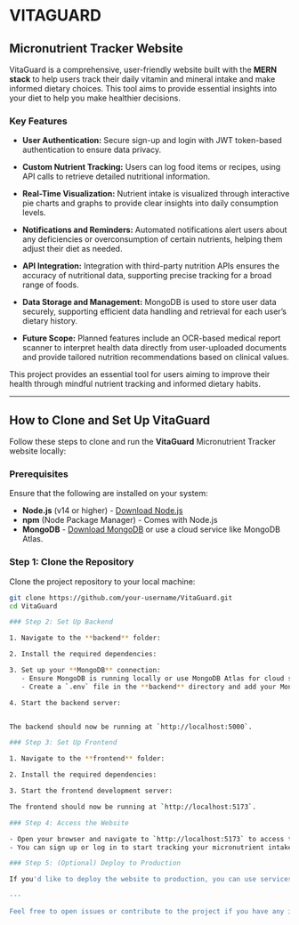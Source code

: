 # VITAGUARD
## Micronutrient Tracker Website

VitaGuard is a comprehensive, user-friendly website built with the **MERN stack** to help users track their daily vitamin and mineral intake and make informed dietary choices. This tool aims to provide essential insights into your diet to help you make healthier decisions.

### Key Features

- **User Authentication:** Secure sign-up and login with JWT token-based authentication to ensure data privacy.
  
- **Custom Nutrient Tracking:** Users can log food items or recipes, using API calls to retrieve detailed nutritional information.

- **Real-Time Visualization:** Nutrient intake is visualized through interactive pie charts and graphs to provide clear insights into daily consumption levels.

- **Notifications and Reminders:** Automated notifications alert users about any deficiencies or overconsumption of certain nutrients, helping them adjust their diet as needed.

- **API Integration:** Integration with third-party nutrition APIs ensures the accuracy of nutritional data, supporting precise tracking for a broad range of foods.

- **Data Storage and Management:** MongoDB is used to store user data securely, supporting efficient data handling and retrieval for each user’s dietary history.

- **Future Scope:** Planned features include an OCR-based medical report scanner to interpret health data directly from user-uploaded documents and provide tailored nutrition recommendations based on clinical values.

This project provides an essential tool for users aiming to improve their health through mindful nutrient tracking and informed dietary habits.

---

## How to Clone and Set Up VitaGuard

Follow these steps to clone and run the **VitaGuard** Micronutrient Tracker website locally:

### Prerequisites

Ensure that the following are installed on your system:
- **Node.js** (v14 or higher) - [Download Node.js](https://nodejs.org/)
- **npm** (Node Package Manager) - Comes with Node.js
- **MongoDB** - [Download MongoDB](https://www.mongodb.com/try/download/community) or use a cloud service like MongoDB Atlas.

### Step 1: Clone the Repository

Clone the project repository to your local machine:

```bash
git clone https://github.com/your-username/VitaGuard.git
cd VitaGuard

### Step 2: Set Up Backend

1. Navigate to the **backend** folder:

2. Install the required dependencies:

3. Set up your **MongoDB** connection:
   - Ensure MongoDB is running locally or use MongoDB Atlas for cloud storage.
   - Create a `.env` file in the **backend** directory and add your MongoDB connection URI:

4. Start the backend server:


The backend should now be running at `http://localhost:5000`.

### Step 3: Set Up Frontend

1. Navigate to the **frontend** folder:

2. Install the required dependencies:

3. Start the frontend development server:

The frontend should now be running at `http://localhost:5173`.

### Step 4: Access the Website

- Open your browser and navigate to `http://localhost:5173` to access the VitaGuard website.
- You can sign up or log in to start tracking your micronutrient intake.

### Step 5: (Optional) Deploy to Production

If you'd like to deploy the website to production, you can use services like **Heroku** for the backend and **Vercel** or **Netlify** for the frontend. Refer to their documentation for deployment guides.

---

Feel free to open issues or contribute to the project if you have any ideas or improvements!


